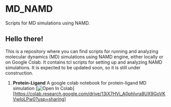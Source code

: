 # MD_NAMD
Scripts for MD simulations using NAMD.

## Hello there!
This is a repository where you can find scripts for running and analyzing molecular dynamics (MD) simulations using NAMD engine, either locally or on Google Colab. It contains tcl scripts for setting up and analyzing NAMD simulations. It is expected to be updated soon, so it is still under construction.

1. **Protein-Ligand** A google colab notebook for protein-ligand MD simulation
[![Open In Colab](https://colab.research.google.com/assets/colab-badge.svg)][https://colab.research.google.com/drive/13iX7HVi_A0phIvra8UX9GoVKVwIoLPw0?usp=sharing]

